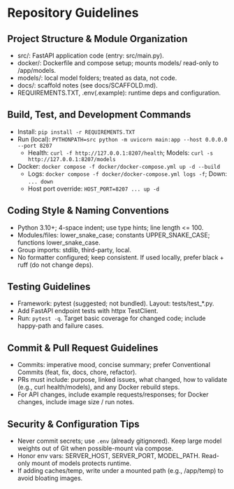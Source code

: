 # Repository Guidelines

## Project Structure & Module Organization
- src/: FastAPI application code (entry: src/main.py).
- docker/: Dockerfile and compose setup; mounts models/ read-only to /app/models.
- models/: local model folders; treated as data, not code.
- docs/: scaffold notes (see docs/SCAFFOLD.md).
- REQUIREMENTS.TXT, .env(.example): runtime deps and configuration.

## Build, Test, and Development Commands
- Install: `pip install -r REQUIREMENTS.TXT`
- Run (local): `PYTHONPATH=src python -m uvicorn main:app --host 0.0.0.0 --port 8207`
  - Health: `curl -f http://127.0.0.1:8207/health`; Models: `curl -s http://127.0.0.1:8207/models`
- Docker: `docker compose -f docker/docker-compose.yml up -d --build`
  - Logs: `docker compose -f docker/docker-compose.yml logs -f`; Down: `... down`
  - Host port override: `HOST_PORT=8207 ... up -d`

## Coding Style & Naming Conventions
- Python 3.10+; 4-space indent; use type hints; line length <= 100.
- Modules/files: lower_snake_case; constants UPPER_SNAKE_CASE; functions lower_snake_case.
- Group imports: stdlib, third-party, local.
- No formatter configured; keep consistent. If used locally, prefer black + ruff (do not change deps).

## Testing Guidelines
- Framework: pytest (suggested; not bundled). Layout: tests/test_*.py.
- Add FastAPI endpoint tests with httpx TestClient.
- Run: `pytest -q`. Target basic coverage for changed code; include happy-path and failure cases.

## Commit & Pull Request Guidelines
- Commits: imperative mood, concise summary; prefer Conventional Commits (feat, fix, docs, chore, refactor).
- PRs must include: purpose, linked issues, what changed, how to validate (e.g., curl health/models), and any Docker rebuild steps.
- For API changes, include example requests/responses; for Docker changes, include image size / run notes.

## Security & Configuration Tips
- Never commit secrets; use `.env` (already gitignored). Keep large model weights out of Git when possible-mount via compose.
- Honor env vars: SERVER_HOST, SERVER_PORT, MODEL_PATH. Read-only mount of models protects runtime.
- If adding caches/temp, write under a mounted path (e.g., /app/temp) to avoid bloating images.
